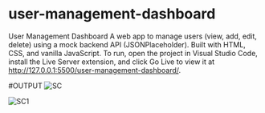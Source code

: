 # user-management-dashboard
User Management Dashboard A web app to manage users (view, add, edit, delete) using a mock backend API (JSONPlaceholder). Built with HTML, CSS, and vanilla JavaScript. To run, open the project in Visual Studio Code, install the Live Server extension, and click Go Live to view it at http://127.0.0.1:5500/user-management-dashboard/.

#OUTPUT
![SC](https://github.com/user-attachments/assets/62a4d36c-2ed1-4f1e-bc13-5dc22e6b210b)

![SC1](https://github.com/user-attachments/assets/9599a2fd-991f-4d1a-868b-be2e5a2cd901)

